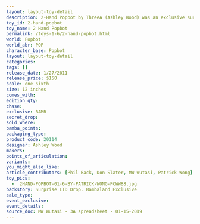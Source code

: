 ```yaml
---
layout: layout-toy-detail 
description: 2-Hand Popbot by ThreeA (Ashley Wood) was an exclusive surprise drop from 2011 that retailed for $150 and was a limited edition.
toy_id: 2-hand-popbot
toy_name: 2 Hand Popbot
permalink: /toys-1-6/2-hand-popbot.html
world: Popbot
world_abr: POP
character_base: Popbot
layout: layout-toy-detail
categories: 
tags: []
release_date: 1/27/2011
release_price: $150 
scale: one sixth
size: 12 inches
comes_with: 
edition_qty: 
chase: 
exclusive: BAMB
secret_drop: 
sold_where: 
bamba_points: 
packaging_type: 
product_code: 20114
designer: Ashley Wood
makers: 
points_of_articulation: 
variants: 
you_might_also_like: 
article_contributors: [Phil Back, Don Slater, MW Wutasi, Patrick Wong]
toy_pics: 
  -  2HAND-POPBOT-01-6-BY-PATRICK-WONG-PCWW88.jpg
backstory: Surprise LTD Drop. Bambaland Exclusive
sale_type: 
event_exclusive: 
event_details: 
source_doc: MW Wutasi - 3A spreadsheet - 01-15-2019
---
```

